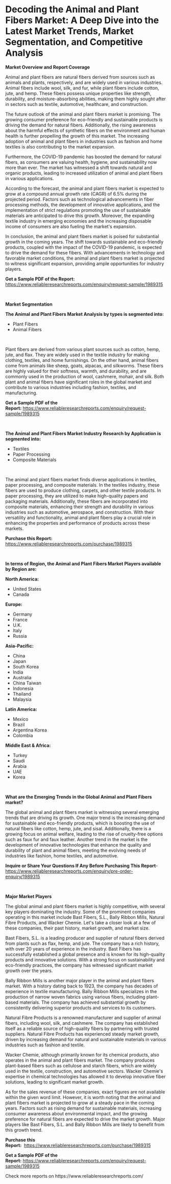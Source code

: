 <p><h1>Decoding the Animal and Plant Fibers Market: A Deep Dive into the Latest Market Trends, Market Segmentation, and Competitive Analysis</h1></p><p><strong>Market Overview and Report Coverage</strong></p>
<p><p>Animal and plant fibers are natural fibers derived from sources such as animals and plants, respectively, and are widely used in various industries. Animal fibers include wool, silk, and fur, while plant fibers include cotton, jute, and hemp. These fibers possess unique properties like strength, durability, and moisture-absorbing abilities, making them highly sought after in sectors such as textile, automotive, healthcare, and construction.</p><p>The future outlook of the animal and plant fibers market is promising. The growing consumer preference for eco-friendly and sustainable products is driving the demand for natural fibers. Additionally, the rising awareness about the harmful effects of synthetic fibers on the environment and human health is further propelling the growth of this market. The increasing adoption of animal and plant fibers in industries such as fashion and home textiles is also contributing to the market expansion.</p><p>Furthermore, the COVID-19 pandemic has boosted the demand for natural fibers, as consumers are valuing health, hygiene, and sustainability now more than ever. The market has witnessed a shift towards natural and organic products, leading to increased utilization of animal and plant fibers in various applications.</p><p>According to the forecast, the animal and plant fibers market is expected to grow at a compound annual growth rate (CAGR) of 6.5% during the projected period. Factors such as technological advancements in fiber processing methods, the development of innovative applications, and the implementation of strict regulations promoting the use of sustainable materials are anticipated to drive this growth. Moreover, the expanding textile industry in emerging economies and the increasing disposable income of consumers are also fueling the market's expansion.</p><p>In conclusion, the animal and plant fibers market is poised for substantial growth in the coming years. The shift towards sustainable and eco-friendly products, coupled with the impact of the COVID-19 pandemic, is expected to drive the demand for these fibers. With advancements in technology and favorable market conditions, the animal and plant fibers market is projected to witness significant expansion, providing ample opportunities for industry players.</p></p>
<p><strong>Get a Sample PDF of the Report:</strong> <a href="https://www.reliableresearchreports.com/enquiry/request-sample/1989315">https://www.reliableresearchreports.com/enquiry/request-sample/1989315</a></p>
<p>&nbsp;</p>
<p><strong>Market Segmentation</strong></p>
<p><strong>The Animal and Plant Fibers Market Analysis by types is segmented into:</strong></p>
<p><ul><li>Plant Fibers</li><li>Animal Fibers</li></ul></p>
<p>&nbsp;</p>
<p><p>Plant fibers are derived from various plant sources such as cotton, hemp, jute, and flax. They are widely used in the textile industry for making clothing, textiles, and home furnishings. On the other hand, animal fibers come from animals like sheep, goats, alpacas, and silkworms. These fibers are highly valued for their softness, warmth, and durability, and are commonly used in the production of wool, cashmere, mohair, and silk. Both plant and animal fibers have significant roles in the global market and contribute to various industries including fashion, textiles, and manufacturing.</p></p>
<p><strong>Get a Sample PDF of the Report:</strong>&nbsp;<a href="https://www.reliableresearchreports.com/enquiry/request-sample/1989315">https://www.reliableresearchreports.com/enquiry/request-sample/1989315</a></p>
<p>&nbsp;</p>
<p><strong>The Animal and Plant Fibers Market Industry Research by Application is segmented into:</strong></p>
<p><ul><li>Textiles</li><li>Paper Processing</li><li>Composite Materials</li></ul></p>
<p>&nbsp;</p>
<p><p>The animal and plant fibers market finds diverse applications in textiles, paper processing, and composite materials. In the textiles industry, these fibers are used to produce clothing, carpets, and other textile products. In paper processing, they are utilized to make high-quality papers and packaging materials. Additionally, these fibers are incorporated into composite materials, enhancing their strength and durability in various industries such as automotive, aerospace, and construction. With their versatility and functionality, animal and plant fibers play a crucial role in enhancing the properties and performance of products across these markets.</p></p>
<p><strong>Purchase this Report:</strong>&nbsp; <a href="https://www.reliableresearchreports.com/purchase/1989315">https://www.reliableresearchreports.com/purchase/1989315</a></p>
<p>&nbsp;</p>
<p><strong>In terms of Region, the Animal and Plant Fibers Market Players available by Region are:</strong></p>
<p>
    <p> <strong> North America: </strong>
        <ul>
            <li>United States</li>
            <li>Canada</li>
        </ul>
        </p> 
    <p> <strong> Europe: </strong>
        <ul>
            <li>Germany</li>
            <li>France</li>
            <li>U.K.</li>
            <li>Italy</li>
            <li>Russia</li>
        </ul>
        </p> 
    <p> <strong> Asia-Pacific: </strong>
        <ul>
            <li>China</li>
            <li>Japan</li>
            <li>South Korea</li>
            <li>India</li>
            <li>Australia</li>
            <li>China Taiwan</li>
            <li>Indonesia</li>
            <li>Thailand</li>
            <li>Malaysia</li>
        </ul>
        </p> 
    <p> <strong> Latin America: </strong>
        <ul>
            <li>Mexico</li>
            <li>Brazil</li>
            <li>Argentina Korea</li>
            <li>Colombia</li>
        </ul>
        </p> 
    <p> <strong> Middle East & Africa: </strong>
        <ul>
            <li>Turkey</li>
            <li>Saudi</li>
            <li>Arabia</li>
            <li>UAE</li>
            <li>Korea</li>
        </ul>
    </p>
    </p>
<p>&nbsp;</p>
<p><strong>What are the Emerging Trends in the Global Animal and Plant Fibers market?</strong></p>
<p><p>The global animal and plant fibers market is witnessing several emerging trends that are driving its growth. One major trend is the increasing demand for sustainable and eco-friendly products, which is boosting the use of natural fibers like cotton, hemp, jute, and sisal. Additionally, there is a growing focus on animal welfare, leading to the rise of cruelty-free options such as faux fur and faux leather. Another trend in the market is the development of innovative technologies that enhance the quality and durability of plant and animal fibers, meeting the evolving needs of industries like fashion, home textiles, and automotive.</p></p>
<p><strong>Inquire or Share Your Questions If Any Before Purchasing This Report</strong>- <a href="https://www.reliableresearchreports.com/enquiry/pre-order-enquiry/1989315">https://www.reliableresearchreports.com/enquiry/pre-order-enquiry/1989315</a></p>
<p>&nbsp;</p>
<p><strong>Major Market Players</strong></p>
<p><p>The global animal and plant fibers market is highly competitive, with several key players dominating the industry. Some of the prominent companies operating in this market include Bast Fibers, S.L., Bally Ribbon Mills, Natural Fibre Products, and Wacker Chemie. Let's take a closer look at a few of these companies, their past history, market growth, and market size.</p><p>Bast Fibers, S.L. is a leading producer and supplier of natural fibers derived from plants such as flax, hemp, and jute. The company has a rich history, with over 20 years of experience in the industry. Bast Fibers has successfully established a global presence and is known for its high-quality products and innovative solutions. With a strong focus on sustainability and eco-friendly practices, the company has witnessed significant market growth over the years.</p><p>Bally Ribbon Mills is another major player in the animal and plant fibers market. With a history dating back to 1923, the company has decades of experience in textile manufacturing. Bally Ribbon Mills specializes in the production of narrow woven fabrics using various fibers, including plant-based materials. The company has achieved substantial growth by consistently delivering superior products and services to its customers.</p><p>Natural Fibre Products is a renowned manufacturer and supplier of animal fibers, including wool, silk, and cashmere. The company has established itself as a reliable source of high-quality fibers by partnering with trusted suppliers. Natural Fibre Products has experienced steady market growth, driven by increasing demand for natural and sustainable materials in various industries such as fashion and textile.</p><p>Wacker Chemie, although primarily known for its chemical products, also operates in the animal and plant fibers market. The company produces plant-based fibers such as cellulose and starch fibers, which are widely used in the textile, construction, and automotive sectors. Wacker Chemie's expertise in chemical technologies has allowed it to develop innovative fiber solutions, leading to significant market growth.</p><p>As for the sales revenue of these companies, exact figures are not available within the given word limit. However, it is worth noting that the animal and plant fibers market is projected to grow at a steady pace in the coming years. Factors such as rising demand for sustainable materials, increasing consumer awareness about environmental impact, and the growing preference for natural fibers are expected to drive the market growth. Major players like Bast Fibers, S.L. and Bally Ribbon Mills are likely to benefit from this growth trend.</p></p>
<p><strong>Purchase this Report:</strong>&nbsp;&nbsp;<a href="https://www.reliableresearchreports.com/purchase/1989315">https://www.reliableresearchreports.com/purchase/1989315</a></p>
<p></p>
<p><strong>Get a Sample PDF of the Report:</strong>&nbsp;<a href="https://www.reliableresearchreports.com/enquiry/request-sample/1989315">https://www.reliableresearchreports.com/enquiry/request-sample/1989315</a></p>
<p>Check more reports on https://www.reliableresearchreports.com/</p>